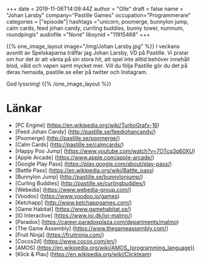 +++
date = 2019-11-06T14:09:44Z
author = "Olle"
draft = false
name = "Johan Larsby"
company="Pastille Games"
occupation="Programmerare"
categories = ["episode"]
hashtags ="unicorn, poomerge, bunnylon jump, calm cards, feed johan candy, currling buddies, bunny tower, numnum, roundpingis"
audiofile ="None"
libsynid ="11915468"
+++ 

{{% one_image_layout image="/img/Johan Larsby.jpg" %}}
I veckans avsnitt av Spelskaparna träffar jag Johan Larsby, VD på Pastille. Vi pratar om hur det är att vänta på sin stora hit, att spel inte alltid behöver innehåll blod, våld och vapen samt mycket mer. Vill du följa Pastille gör du det på deras hemsida, pastille.se eller på twitter och Instagram.

God lyssning!
{{% /one_image_layout %}}

# Länkar
* [PC Engine] (https://en.wikipedia.org/wiki/TurboGrafx-16)
* [Feed Johan Candy] (http://pastille.se/feedjohancandy/)
* [Poomerge] (http://pastille.se/poomerge/)
* [Calm Cards] (http://pastille.se/calmcards/)
* [Happy Poo Jump] (https://www.youtube.com/watch?v=7OTcq3q60XU)
* [Apple Arcade] (https://www.apple.com/apple-arcade/)
* [Google Play Pass] (https://play.google.com/about/play-pass/)
* [Battle Pass] (https://en.wikipedia.org/wiki/Battle_pass)
* [Bunnylon Jump] (http://pastille.se/bunnylonjump/)
* [Curling Buddies] (http://pastille.se/curlingbuddies/)
* [Webedia] (https://www.webedia-group.com/)
* [Voodoo] (https://www.voodoo.io/games)
* [Ketchapp] (http://www.ketchappgames.com/)
* [Game Habitat] (https://www.gamehabitat.se/)
* [IO Interactive] (https://www.ioi.dk/ioi-malmo/)
* [Paradox] (https://career.paradoxplaza.com/departments/malmo)
* [The Game Assembly] (https://www.thegameassembly.com/)
* [Fruit Ninja] (https://fruitninja.com/)
* [Cocos2d] (https://www.cocos.com/en/)
* [AMOS] (https://en.wikipedia.org/wiki/AMOS_(programming_language))
* [Klick & Plau] (https://en.wikipedia.org/wiki/Clickteam)

